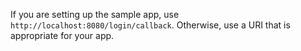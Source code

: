 If you are setting up the sample app, use `http://localhost:8080/login/callback`. Otherwise, use
a URI that is appropriate for your app.
